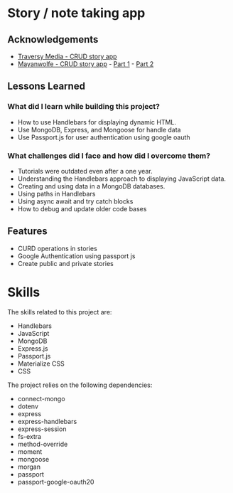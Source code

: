 <!-- @format -->

<h1>Story / note taking app</h1>

<h2>Acknowledgements</h2>

<ul>
  <li><a href="https://awesomeopensource.com/project/elangosundar/awesome-README-templates">Traversy Media - CRUD story app</a></li>
  <li><a href="https://www.youtube.com/@MayanwolfeStreams">Mayanwolfe - CRUD story app</a> - <a href="https://www.youtube.com/watch?v=TmlyYKEzE_Q&t=10s">Part 1</a> - <a href="https://www.youtube.com/watch?v=M2h-zlGGYvc&t=10s">Part 2</a></li>
</ul>

<h2>Lessons Learned</h2>

<h3>What did I learn while building this project?</h3>

<ul>
  <li>How to use Handlebars for displaying dynamic HTML.</li>
  <li>Use MongoDB, Express, and Mongoose for handle data</li>
  <li>Use Passport.js for user authentication using google oauth</li>
</ul>

<h3>What challenges did I face and how did I overcome them?</h3>

<ul>
  <li>Tutorials were outdated even after a one year.</li>
  <li>Understanding the Handlebars approach to displaying JavaScript data.</li>
  <li>Creating and using data in a MongoDB databases.</li>
  <li> Using paths in Handlebars </li>
  <li>Using async await and try catch blocks</li>
  <li>How to debug and update older code bases</li>
</ul>

<h2>Features</h2>

<ul>
  <li>CURD operations in stories</li>
  <li> Google Authentication using passport js</li>
  <li>Create public and private stories </li>

</ul>

<h1>Skills</h1>

<p>The skills related to this project are:</p>

<ul>
 <li>Handlebars</li>
 <li>JavaScript</li>
  <li>MongoDB</li>
   <li>Express.js</li>
    <li>Passport.js</li>
    <li>Materialize CSS</li>
    <li>CSS</li>
  
</ul>

<p>The project relies on the following dependencies:</p>

<ul>
  <li>connect-mongo</li>
  <li>dotenv</li>
  <li>express</li>
  <li>express-handlebars</li>
  <li>express-session</li>
  <li>fs-extra</li>
  <li>method-override</li>
  <li>moment</li>
  <li>mongoose</li>
  <li>morgan</li>
  <li>passport</li>
  <li>passport-google-oauth20</li>
</ul>
